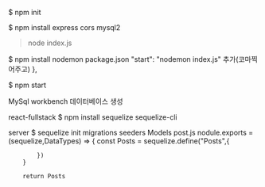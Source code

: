 $ npm init

$ npm install express cors mysql2

> node index.js


$ npm install nodemon
package.json
    "start": "nodemon index.js" 추가(코마찍어주고)
  },

$ npm start

MySql workbench 데이터베이스 생성

react-fullstack
    $ npm install sequelize sequelize-cli

server
    $ sequelize init
        migrations 
        seeders
Models
    post.js
        nodule.exports = (sequelize,DataTypes) => {
            const Posts = sequelize.define("Posts",{
                
            })
        }

        return Posts 
